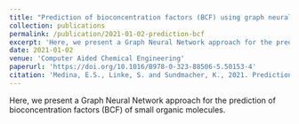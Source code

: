 ```yaml
---
title: "Prediction of bioconcentration factors (BCF) using graph neural networks"
collection: publications
permalink: /publication/2021-01-02-prediction-bcf
excerpt: 'Here, we present a Graph Neural Network approach for the prediction of bioconcentration factors (BCF) of small organic molecules.'
date: 2021-01-02
venue: 'Computer Aided Chemical Engineering'
paperurl: 'https://doi.org/10.1016/B978-0-323-88506-5.50153-4'
citation: 'Medina, E.S., Linke, S. and Sundmacher, K., 2021. Prediction of bioconcentration factors (BCF) using graph neural networks. In Computer Aided Chemical Engineering (Vol. 50, pp. 991-997). Elsevier.'
---
```


Here, we present a Graph Neural Network approach for the prediction of bioconcentration factors (BCF) of small organic molecules.
